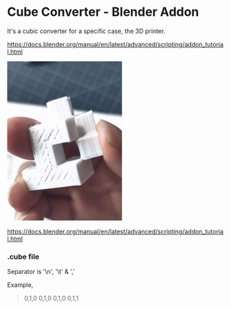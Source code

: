 # Cube Converter - Blender Addon

It's a cubic converter for a specific case, the 3D printer.



https://docs.blender.org/manual/en/latest/advanced/scripting/addon_tutorial.html



![pic](pic/pic.png)

https://docs.blender.org/manual/en/latest/advanced/scripting/addon_tutorial.html



### .cube file

Separator is '\n', '\t' & ','



Example,

> 0,1,0	0,1,0
> 0,1,0	0,1,1